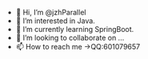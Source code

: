 - 👋 Hi, I’m @jzhParallel
- 👀 I’m interested in Java.
- 🌱 I’m currently learning SpringBoot.
- 💞️ I’m looking to collaborate on ...
- 📫 How to reach me ->QQ:601079657

<!---
jzhParallel/jzhParallel is a ✨ special ✨ repository because its `README.md` (this file) appears on your GitHub profile.
You can click the Preview link to take a look at your changes.
--->
